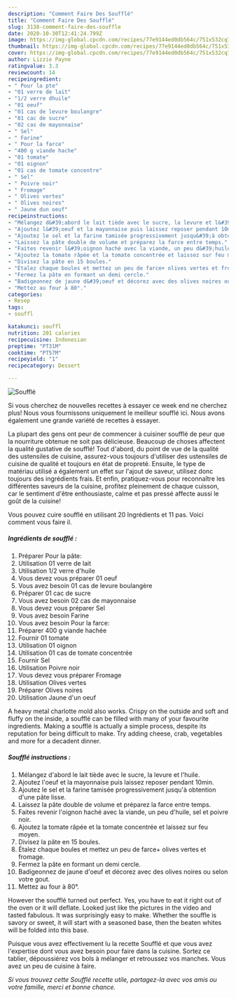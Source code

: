 ```yaml
---
description: "Comment Faire Des Soufflé"
title: "Comment Faire Des Soufflé"
slug: 3138-comment-faire-des-souffle
date: 2020-10-30T12:41:24.799Z
image: https://img-global.cpcdn.com/recipes/77e9144ed0db564c/751x532cq70/souffle-photo-principale-de-la-recette.jpg
thumbnail: https://img-global.cpcdn.com/recipes/77e9144ed0db564c/751x532cq70/souffle-photo-principale-de-la-recette.jpg
cover: https://img-global.cpcdn.com/recipes/77e9144ed0db564c/751x532cq70/souffle-photo-principale-de-la-recette.jpg
author: Lizzie Payne
ratingvalue: 3.3
reviewcount: 14
recipeingredient:
- " Pour la pte"
- "01 verre de lait"
- "1/2 verre dhuile"
- "01 oeuf"
- "01 cas de levure boulangre"
- "01 cac de sucre"
- "02 cas de mayonnaise"
- " Sel"
- " Farine"
- " Pour la farce"
- "400 g viande hache"
- "01 tomate"
- "01 oignon"
- "01 cas de tomate concentre"
- " Sel"
- " Poivre noir"
- " Fromage"
- " Olives vertes"
- " Olives noires"
- " Jaune dun oeuf"
recipeinstructions:
- "Mélangez d&#39;abord le lait tiède avec le sucre, la levure et l&#39;huile."
- "Ajoutez l&#39;oeuf et la mayonnaise puis laissez reposer pendant 10min."
- "Ajoutez le sel et la farine tamisée progressivement jusqu&#39;à obtention d&#39;une pâte lisse."
- "Laissez la pâte double de volume et préparez la farce entre temps."
- "Faites revenir l&#39;oignon haché avec la viande, un peu d&#39;huile, sel et poivre noir."
- "Ajoutez la tomate râpée et la tomate concentrée et laissez sur feu moyen."
- "Divisez la pâte en 15 boules."
- "Étalez chaque boules et mettez un peu de farce+ olives vertes et fromage."
- "Fermez la pâte en formant un demi cercle."
- "Badigeonnez de jaune d&#39;oeuf et décorez avec des olives noires ou selon votre gout."
- "Mettez au four à 80°."
categories:
- Resep
tags:
- souffl

katakunci: souffl 
nutrition: 201 calories
recipecuisine: Indonesian
preptime: "PT31M"
cooktime: "PT57M"
recipeyield: "1"
recipecategory: Dessert

---
```



![Soufflé](https://img-global.cpcdn.com/recipes/77e9144ed0db564c/751x532cq70/souffle-photo-principale-de-la-recette.jpg)

Si vous cherchez de nouvelles recettes à essayer ce week end ne cherchez plus! Nous vous fournissons uniquement le meilleur soufflé ici. Nous avons également une grande variété de recettes à essayer.

La plupart des gens ont peur de commencer à cuisiner soufflé de peur que la nourriture obtenue ne soit pas délicieuse. Beaucoup de choses affectent la qualité gustative de soufflé! Tout d'abord, du point de vue de la qualité des ustensiles de cuisine, assurez-vous toujours d'utiliser des ustensiles de cuisine de qualité et toujours en état de propreté. Ensuite, le type de matériau utilisé a également un effet sur l'ajout de saveur, utilisez donc toujours des ingrédients frais. Et enfin, pratiquez-vous pour reconnaître les différentes saveurs de la cuisine, profitez pleinement de chaque cuisson, car le sentiment d'être enthousiaste, calme et pas pressé affecte aussi le goût de la cuisine!

<!--inarticleads1-->

Vous pouvez cuire soufflé en utilisant 20 Ingrédients et 11 pas. Voici comment vous faire il.

##### Ingrédients de soufflé :

1. Préparer  Pour la pâte:
1. Utilisation 01 verre de lait
1. Utilisation 1/2 verre d&#39;huile
1. Vous devez vous préparer 01 oeuf
1. Vous avez besoin 01 cas de levure boulangère
1. Préparer 01 cac de sucre
1. Vous avez besoin 02 cas de mayonnaise
1. Vous devez vous préparer  Sel
1. Vous avez besoin  Farine
1. Vous avez besoin  Pour la farce:
1. Préparer 400 g viande hachée
1. Fournir 01 tomate
1. Utilisation 01 oignon
1. Utilisation 01 cas de tomate concentrée
1. Fournir  Sel
1. Utilisation  Poivre noir
1. Vous devez vous préparer  Fromage
1. Utilisation  Olives vertes
1. Préparer  Olives noires
1. Utilisation  Jaune d&#39;un oeuf


A heavy metal charlotte mold also works. Crispy on the outside and soft and fluffy on the inside, a soufflé can be filled with many of your favourite ingredients. Making a soufflé is actually a simple process, despite its reputation for being difficult to make. Try adding cheese, crab, vegetables and more for a decadent dinner. 

<!--inarticleads2-->

##### Soufflé instructions :

1. Mélangez d&#39;abord le lait tiède avec le sucre, la levure et l&#39;huile.
1. Ajoutez l&#39;oeuf et la mayonnaise puis laissez reposer pendant 10min.
1. Ajoutez le sel et la farine tamisée progressivement jusqu&#39;à obtention d&#39;une pâte lisse.
1. Laissez la pâte double de volume et préparez la farce entre temps.
1. Faites revenir l&#39;oignon haché avec la viande, un peu d&#39;huile, sel et poivre noir.
1. Ajoutez la tomate râpée et la tomate concentrée et laissez sur feu moyen.
1. Divisez la pâte en 15 boules.
1. Étalez chaque boules et mettez un peu de farce+ olives vertes et fromage.
1. Fermez la pâte en formant un demi cercle.
1. Badigeonnez de jaune d&#39;oeuf et décorez avec des olives noires ou selon votre gout.
1. Mettez au four à 80°.


However the soufflé turned out perfect. Yes, you have to eat it right out of the oven or it will deflate. Looked just like the pictures in the video and tasted fabulous. It was surprisingly easy to make. Whether the souffle is savory or sweet, it will start with a seasoned base, then the beaten whites will be folded into this base. 

<!--inarticleads1-->

<p>
Puisque vous avez effectivement lu la recette Soufflé et que vous avez l'expertise dont vous avez besoin pour faire dans la cuisine. Sortez ce tablier, dépoussiérez vos bols à mélanger et retroussez vos manches. Vous avez un peu de cuisine à faire.
</p>

<p>
<i>Si vous trouvez cette Soufflé recette utile, partagez-la avec vos amis ou votre famille, merci et bonne chance.</i>
</p>
